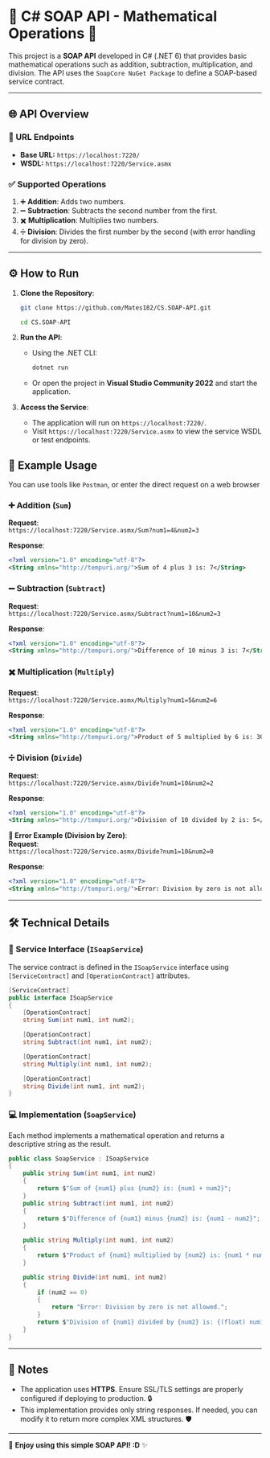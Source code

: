 # 📘 C# SOAP API - Mathematical Operations 🧮

This project is a **SOAP API** developed in C# (.NET 6) that provides basic mathematical operations such as addition, subtraction, multiplication, and division. The API uses the `SoapCore NuGet Package` to define a SOAP-based service contract.

---

## 🌐 API Overview

### 🔗 URL Endpoints
- **Base URL:** `https://localhost:7220/`
- **WSDL:** `https://localhost:7220/Service.asmx`

### ✅ Supported Operations
1. ➕ **Addition**: Adds two numbers.
2. ➖ **Subtraction**: Subtracts the second number from the first.
3. ✖️ **Multiplication**: Multiplies two numbers.
4. ➗ **Division**: Divides the first number by the second (with error handling for division by zero).

---
## ⚙️ How to Run

1. **Clone the Repository**:  
   ```bash
   git clone https://github.com/Mates182/CS.SOAP-API.git
   ```
   ```bash
   cd CS.SOAP-API
   ```

2. **Run the API**:  
   - Using the .NET CLI:  
     ```bash
     dotnet run
     ```  
   - Or open the project in **Visual Studio Community 2022** and start the application.  

3. **Access the Service**:  
   - The application will run on `https://localhost:7220/`.  
   - Visit `https://localhost:7220/Service.asmx` to view the service WSDL or test endpoints.

## 🚀 Example Usage
You can use tools like `Postman`, or enter the direct request on a web browser

### ➕ Addition (`Sum`)
**Request**:  
`https://localhost:7220/Service.asmx/Sum?num1=4&num2=3`

**Response**:
```xml
<?xml version="1.0" encoding="utf-8"?>
<String xmlns="http://tempuri.org/">Sum of 4 plus 3 is: 7</String>
```

### ➖ Subtraction (`Subtract`)
**Request**:  
`https://localhost:7220/Service.asmx/Subtract?num1=10&num2=3`

**Response**:
```xml
<?xml version="1.0" encoding="utf-8"?>
<String xmlns="http://tempuri.org/">Difference of 10 minus 3 is: 7</String>
```

### ✖️ Multiplication (`Multiply`)
**Request**:  
`https://localhost:7220/Service.asmx/Multiply?num1=5&num2=6`

**Response**:
```xml
<?xml version="1.0" encoding="utf-8"?>
<String xmlns="http://tempuri.org/">Product of 5 multiplied by 6 is: 30</String>
```

### ➗ Division (`Divide`)
**Request**:  
`https://localhost:7220/Service.asmx/Divide?num1=10&num2=2`

**Response**:
```xml
<?xml version="1.0" encoding="utf-8"?>
<String xmlns="http://tempuri.org/">Division of 10 divided by 2 is: 5</String>
```

**🚫 Error Example (Division by Zero)**:  
**Request**:  
`https://localhost:7220/Service.asmx/Divide?num1=10&num2=0`

**Response**:
```xml
<?xml version="1.0" encoding="utf-8"?>
<String xmlns="http://tempuri.org/">Error: Division by zero is not allowed.</String>
```

---

## 🛠️ Technical Details

### 📄 Service Interface (`ISoapService`)
The service contract is defined in the `ISoapService` interface using `[ServiceContract]` and `[OperationContract]` attributes.

```csharp
[ServiceContract]
public interface ISoapService
{
    [OperationContract]
    string Sum(int num1, int num2);

    [OperationContract]
    string Subtract(int num1, int num2);

    [OperationContract]
    string Multiply(int num1, int num2);

    [OperationContract]
    string Divide(int num1, int num2);
}
```

### 💻 Implementation (`SoapService`)
Each method implements a mathematical operation and returns a descriptive string as the result.

```csharp
public class SoapService : ISoapService
{
    public string Sum(int num1, int num2)
    {
        return $"Sum of {num1} plus {num2} is: {num1 + num2}";
    }
    public string Subtract(int num1, int num2)
    {
        return $"Difference of {num1} minus {num2} is: {num1 - num2}";
    }

    public string Multiply(int num1, int num2)
    {
        return $"Product of {num1} multiplied by {num2} is: {num1 * num2}";
    }

    public string Divide(int num1, int num2)
    {
        if (num2 == 0)
        {
            return "Error: Division by zero is not allowed.";
        }
        return $"Division of {num1} divided by {num2} is: {(float) num1 / num2}";
    }
}
```

---

## 📝 Notes
- The application uses **HTTPS**. Ensure SSL/TLS settings are properly configured if deploying to production. 🔒
- This implementation provides only string responses. If needed, you can modify it to return more complex XML structures. 🛡️

---

🌟 **Enjoy using this simple SOAP API! :D** ✨